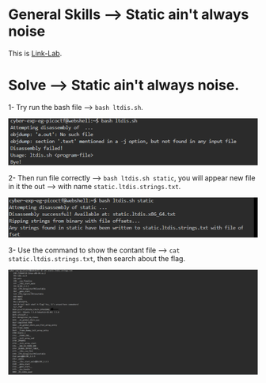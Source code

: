 # General Skills --> Static ain't always noise
This is [Link-Lab](https://play.picoctf.org/practice/challenge/163?category=5&page=1).
# Solve --> Static ain't always noise.
1- Try run the bash file --> `bash ltdis.sh`.
<br />

![0](screenshots/0.png)
<br />

2- Then run file correctly --> `bash ltdis.sh static`, you will appear new file in it the out --> with name `static.ltdis.strings.txt`.
<br />

![1](screenshots/1.png)
<br />

3- Use the command to show the contant file --> `cat static.ltdis.strings.txt`, then search about the flag.
<br />

![2](screenshots/2.png)

<br />
